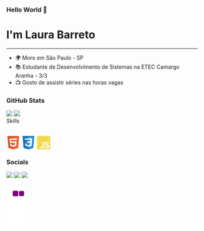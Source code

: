 ### Hello World 👋
# I'm Laura Barreto 
-----------------------------

* 🌍  Moro em São Paulo - SP
* 📚  Estudante de Desenvolvimento de Sistemas na ETEC Camargo Aranha - 3/3
* 📺  Gosto de assistir séries nas horas vagas


###  GitHub Stats
<div display="flex">
<img height="180em" src="https://github-readme-stats.vercel.app/api?username=LauraBarret0&show_icons=true&theme=dracula&include_all_commits=true&count_private=true&hide_border=true"/>

<img height="180em" src="https://github-readme-stats.vercel.app/api/top-langs/?username=LauraBarret0&layout=compact&langs_count=7&theme=dracula&hide_border=true"/>
</div

### Skills

<p align="left"> <div style="display: inline_block"><br>
<img align="center" alt="Rafa-HTML" height="36" width="36" src="https://raw.githubusercontent.com/devicons/devicon/master/icons/html5/html5-original.svg">
<img align="center" alt="Rafa-CSS" height="36" width="36" src="https://raw.githubusercontent.com/devicons/devicon/master/icons/css3/css3-original.svg">
<img align="center" alt="Rafa-Js" height="36" width="36" src="https://raw.githubusercontent.com/devicons/devicon/master/icons/javascript/javascript-plain.svg">
</div>

  
### Socials

<p align="left">
<div> 
<a href="https://www.instagram.com/laura.barreeto/" target="_blank"><img src="https://img.shields.io/badge/-Instagram-%23E4405F?style=for-the-badge&logo=instagram&logoColor=white" target="_blank"></a>
<a href = "mailto: laurasousa0623@gmail.com"><img src="https://img.shields.io/badge/-Gmail-%23333?style=for-the-badge&logo=gmail&logoColor=white" target="_blank"></a>
<a href="https://www.linkedin.com/in/laura-barreto-91b655251/" target="_blank"><img src="https://img.shields.io/badge/-LinkedIn-%230077B5?style=for-the-badge&logo=linkedin&logoColor=white" target="_blank"></a> 

 ![snake gif](https://github.com/LauraBarret0/LauraBarret0/blob/output/github-contribution-grid-snake.gif)



